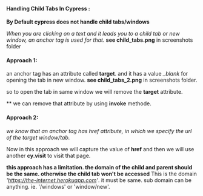#### Handling Child Tabs In Cypress :

**By Default cypress does not handle child tabs/windows**

*When you are clicking on a text and it leads you to a child tab or new window, an anchor tag is used for that.* **see child_tabs.png** in screenshots folder

#### Approach 1:
an anchor tag has an attribute called **target**. and it has a value *_blank* for opening the tab in new window. **see child_tabs_2.png** in screenshots folder.

so to open the tab in same window we will remove the **target** attribute.

** we can remove that attribute by using **invoke** methode.


#### Approach 2:
*we know that an anchor tag has href attribute, in which we specify the url of the target window/tab.*

Now in this approach we will capture the value of **href** and then we will use another **cy.visit** to visit that page.

**this approach has a limitation. the domain of the child and parent should be the same. otherwise the child tab won't be accessed**
This is the domain *'https://the-internet.herokuapp.com'*. it must be same.
sub domain can be anything. ie. '/windows' or 'window/new'.
